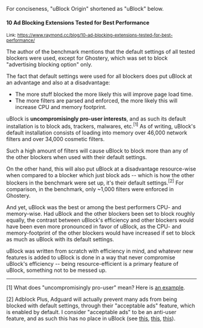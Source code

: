 For conciseness, "uBlock Origin" shortened as "uBlock" below.

#### 10 Ad Blocking Extensions Tested for Best Performance

<sup>Link: <https://www.raymond.cc/blog/10-ad-blocking-extensions-tested-for-best-performance/></sup>

The author of the benchmark mentions that the default settings of all tested blockers were used, except for Ghostery, which was set to block "advertising blocking option" only.

The fact that default settings were used for all blockers does put uBlock at an advantage and also at a disadvantage:

- The more stuff blocked the more likely this will improve page load time.
- The more filters are parsed and enforced, the more likely this will increase CPU and memory footprint.

uBlock is **uncompromisingly pro-user interests**, and as such its default installation is to block ads, trackers, malwares, etc.<sup>[1]</sup> As of writing, uBlock's default installation consists of loading into memory over 46,000 network filters and over 34,000 cosmetic filters.

Such a high amount of filters will cause uBlock to block more than any of the other blockers when used with their default settings.

On the other hand, this will also put uBlock at a disadvantage resource-wise when compared to a blocker which just block ads -- which is how the other blockers in the benchmark were set up, it's their default settings.<sup>[2]</sup> For comparison, in the benchmark, only ~1,000 filters were enforced in Ghostery.

And yet, uBlock was the best or among the best performers CPU- and memory-wise. Had uBlock and the other blockers been set to block roughly equally, the contrast between uBlock's efficiency and other blockers would have been even more pronounced in favor of uBlock, as the CPU- and memory-footprint of the other blockers would have increased if set to block as much as uBlock with its default settings.

uBlock was written from scratch with efficiency in mind, and whatever new features is added to uBlock is done in a way that never compromise uBlock's efficiency -- being resource-efficient is a primary feature of uBlock, something not to be messed up.

***

[1] What does "uncompromisingly pro-user" mean? Here is [an example](https://github.com/chrisaljoudi/uBlock/issues/564#issuecomment-70843550).

[2] Adblock Plus, Adguard will actually prevent many ads from being blocked with default settings, through their "acceptable ads" feature, which is enabled by default. I consider "acceptable ads" to be an anti-user feature, and as such this has no place in uBlock (see [this](https://github.com/gorhill/uBlock/blob/master/MANIFESTO.md), [this](https://github.com/chrisaljoudi/uBlock/issues/66), [this](https://github.com/gorhill/uBlock/issues/541#issuecomment-126721395)).